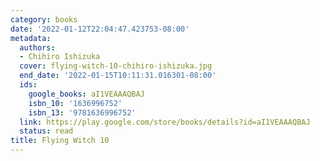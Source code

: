 ```yaml
---
category: books
date: '2022-01-12T22:04:47.423753-08:00'
metadata:
  authors:
  - Chihiro Ishizuka
  cover: flying-witch-10-chihiro-ishizuka.jpg
  end_date: '2022-01-15T10:11:31.016301-08:00'
  ids:
    google_books: aI1VEAAAQBAJ
    isbn_10: '1636996752'
    isbn_13: '9781636996752'
  link: https://play.google.com/store/books/details?id=aI1VEAAAQBAJ
  status: read
title: Flying Witch 10
---
```

